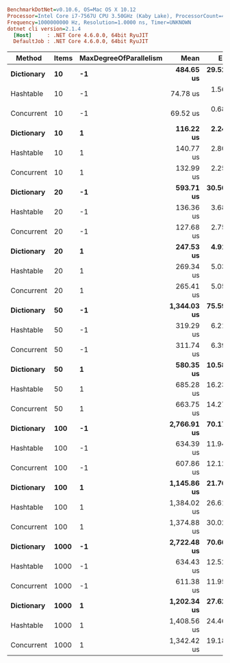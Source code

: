 ``` ini

BenchmarkDotNet=v0.10.6, OS=Mac OS X 10.12
Processor=Intel Core i7-7567U CPU 3.50GHz (Kaby Lake), ProcessorCount=4
Frequency=1000000000 Hz, Resolution=1.0000 ns, Timer=UNKNOWN
dotnet cli version=2.1.4
  [Host]     : .NET Core 4.6.0.0, 64bit RyuJIT
  DefaultJob : .NET Core 4.6.0.0, 64bit RyuJIT


```
 |     Method | Items | MaxDegreeOfParallelism |        Mean |      Error |      StdDev |      Median | Scaled | ScaledSD |
 |----------- |------ |----------------------- |------------:|-----------:|------------:|------------:|-------:|---------:|
 | **Dictionary** |    **10** |                     **-1** |   **484.65 us** | **29.5203 us** |  **86.1121 us** |   **475.13 us** |   **1.00** |     **0.00** |
 |  Hashtable |    10 |                     -1 |    74.78 us |  1.5697 us |   2.8304 us |    73.99 us |   0.16 |     0.03 |
 | Concurrent |    10 |                     -1 |    69.52 us |  0.6831 us |   0.5704 us |    69.62 us |   0.15 |     0.03 |
 | **Dictionary** |    **10** |                      **1** |   **116.22 us** |  **2.2490 us** |   **2.4998 us** |   **115.86 us** |   **1.00** |     **0.00** |
 |  Hashtable |    10 |                      1 |   140.77 us |  2.8065 us |   4.1137 us |   140.40 us |   1.21 |     0.04 |
 | Concurrent |    10 |                      1 |   132.99 us |  2.2509 us |   1.9954 us |   132.61 us |   1.14 |     0.03 |
 | **Dictionary** |    **20** |                     **-1** |   **593.71 us** | **30.5094 us** |  **89.9578 us** |   **602.83 us** |   **1.00** |     **0.00** |
 |  Hashtable |    20 |                     -1 |   136.36 us |  3.6865 us |  10.5773 us |   133.11 us |   0.24 |     0.04 |
 | Concurrent |    20 |                     -1 |   127.68 us |  2.7541 us |   5.1729 us |   125.60 us |   0.22 |     0.03 |
 | **Dictionary** |    **20** |                      **1** |   **247.53 us** |  **4.9128 us** |   **8.8589 us** |   **247.69 us** |   **1.00** |     **0.00** |
 |  Hashtable |    20 |                      1 |   269.34 us |  5.0332 us |   4.7081 us |   270.26 us |   1.09 |     0.04 |
 | Concurrent |    20 |                      1 |   265.41 us |  5.0592 us |   4.2247 us |   264.26 us |   1.07 |     0.04 |
 | **Dictionary** |    **50** |                     **-1** | **1,344.03 us** | **75.5937 us** | **219.3111 us** | **1,299.64 us** |   **1.00** |     **0.00** |
 |  Hashtable |    50 |                     -1 |   319.29 us |  6.2183 us |  10.7263 us |   316.55 us |   0.24 |     0.04 |
 | Concurrent |    50 |                     -1 |   311.74 us |  6.3992 us |  16.7456 us |   305.20 us |   0.24 |     0.04 |
 | **Dictionary** |    **50** |                      **1** |   **580.35 us** | **10.5809 us** |   **9.3797 us** |   **580.59 us** |   **1.00** |     **0.00** |
 |  Hashtable |    50 |                      1 |   685.28 us | 16.2339 us |  23.2821 us |   682.71 us |   1.18 |     0.04 |
 | Concurrent |    50 |                      1 |   663.75 us | 14.2723 us |  16.9902 us |   664.83 us |   1.14 |     0.03 |
 | **Dictionary** |   **100** |                     **-1** | **2,766.91 us** | **70.1788 us** | **206.9237 us** | **2,776.40 us** |   **1.00** |     **0.00** |
 |  Hashtable |   100 |                     -1 |   634.39 us | 11.9496 us |  17.8855 us |   632.35 us |   0.23 |     0.02 |
 | Concurrent |   100 |                     -1 |   607.86 us | 12.1245 us |  14.8900 us |   605.14 us |   0.22 |     0.02 |
 | **Dictionary** |   **100** |                      **1** | **1,145.86 us** | **21.7679 us** |  **19.2966 us** | **1,151.96 us** |   **1.00** |     **0.00** |
 |  Hashtable |   100 |                      1 | 1,384.02 us | 26.6146 us |  27.3312 us | 1,386.84 us |   1.21 |     0.03 |
 | Concurrent |   100 |                      1 | 1,374.88 us | 30.0217 us |  59.2599 us | 1,363.38 us |   1.20 |     0.05 |
 | **Dictionary** |  **1000** |                     **-1** | **2,722.48 us** | **70.6602 us** | **206.1192 us** | **2,724.74 us** |   **1.00** |     **0.00** |
 |  Hashtable |  1000 |                     -1 |   634.43 us | 12.5225 us |  19.4960 us |   642.28 us |   0.23 |     0.02 |
 | Concurrent |  1000 |                     -1 |   611.38 us | 11.9573 us |  22.1637 us |   609.39 us |   0.23 |     0.02 |
 | **Dictionary** |  **1000** |                      **1** | **1,202.34 us** | **27.6262 us** |  **32.8871 us** | **1,196.17 us** |   **1.00** |     **0.00** |
 |  Hashtable |  1000 |                      1 | 1,408.56 us | 24.4617 us |  22.8815 us | 1,410.87 us |   1.17 |     0.04 |
 | Concurrent |  1000 |                      1 | 1,342.42 us | 19.1854 us |  17.9460 us | 1,338.93 us |   1.12 |     0.03 |
